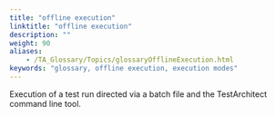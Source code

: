 ```yaml
--- 
title: "offline execution"
linktitle: "offline execution"
description: ""
weight: 90
aliases: 
    - /TA_Glossary/Topics/glossaryOfflineExecution.html
keywords: "glossary, offline execution, execution modes"
---
```


Execution of a test run directed via a batch file and the TestArchitect command line tool.

